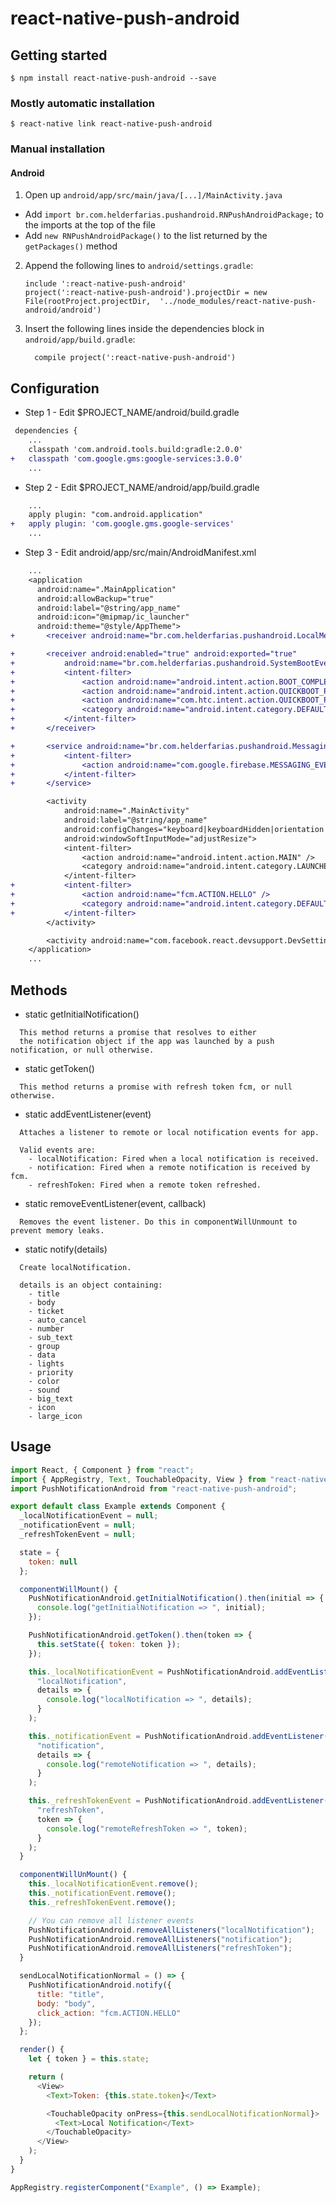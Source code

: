 # react-native-push-android

## Getting started

`$ npm install react-native-push-android --save`

### Mostly automatic installation

`$ react-native link react-native-push-android`

### Manual installation

#### Android

1. Open up `android/app/src/main/java/[...]/MainActivity.java`

- Add `import br.com.helderfarias.pushandroid.RNPushAndroidPackage;` to the imports at the top of the file
- Add `new RNPushAndroidPackage()` to the list returned by the `getPackages()` method

2. Append the following lines to `android/settings.gradle`:
   ```
   include ':react-native-push-android'
   project(':react-native-push-android').projectDir = new File(rootProject.projectDir, 	'../node_modules/react-native-push-android/android')
   ```
3. Insert the following lines inside the dependencies block in `android/app/build.gradle`:
   ```
     compile project(':react-native-push-android')
   ```

## Configuration

- Step 1 - Edit \$PROJECT_NAME/android/build.gradle

```diff
 dependencies {
    ...
    classpath 'com.android.tools.build:gradle:2.0.0'
+   classpath 'com.google.gms:google-services:3.0.0'
    ...
```

- Step 2 - Edit \$PROJECT_NAME/android/app/build.gradle

```diff
    ...
    apply plugin: "com.android.application"
+   apply plugin: 'com.google.gms.google-services'
    ...
```

- Step 3 - Edit android/app/src/main/AndroidManifest.xml

```diff
    ...
    <application
      android:name=".MainApplication"
      android:allowBackup="true"
      android:label="@string/app_name"
      android:icon="@mipmap/ic_launcher"
      android:theme="@style/AppTheme">
+       <receiver android:name="br.com.helderfarias.pushandroid.LocalMessagingReceiver" />

+       <receiver android:enabled="true" android:exported="true"
+           android:name="br.com.helderfarias.pushandroid.SystemBootEventReceiver">
+           <intent-filter>
+               <action android:name="android.intent.action.BOOT_COMPLETED"/>
+               <action android:name="android.intent.action.QUICKBOOT_POWERON"/>
+               <action android:name="com.htc.intent.action.QUICKBOOT_POWERON"/>
+               <category android:name="android.intent.category.DEFAULT" />
+           </intent-filter>
+       </receiver>

+       <service android:name="br.com.helderfarias.pushandroid.MessagingService">
+           <intent-filter>
+               <action android:name="com.google.firebase.MESSAGING_EVENT"/>
+           </intent-filter>
+       </service>

        <activity
            android:name=".MainActivity"
            android:label="@string/app_name"
            android:configChanges="keyboard|keyboardHidden|orientation|screenSize"
            android:windowSoftInputMode="adjustResize">
            <intent-filter>
                <action android:name="android.intent.action.MAIN" />
                <category android:name="android.intent.category.LAUNCHER" />
            </intent-filter>
+           <intent-filter>
+               <action android:name="fcm.ACTION.HELLO" />
+               <category android:name="android.intent.category.DEFAULT" />
+           </intent-filter>
        </activity>

        <activity android:name="com.facebook.react.devsupport.DevSettingsActivity" />
    </application>
    ...
```

## Methods

- static getInitialNotification()

```
  This method returns a promise that resolves to either
  the notification object if the app was launched by a push notification, or null otherwise.
```

- static getToken()

```
  This method returns a promise with refresh token fcm, or null otherwise.
```

- static addEventListener(event)

```
  Attaches a listener to remote or local notification events for app.

  Valid events are:
    - localNotification: Fired when a local notification is received.
    - notification: Fired when a remote notification is received by fcm.
    - refreshToken: Fired when a remote token refreshed.
```

- static removeEventListener(event, callback)

```
  Removes the event listener. Do this in componentWillUnmount to prevent memory leaks.
```

- static notify(details)

```
  Create localNotification.

  details is an object containing:
    - title
    - body
    - ticket
    - auto_cancel
    - number
    - sub_text
    - group
    - data
    - lights
    - priority
    - color
    - sound
    - big_text
    - icon
    - large_icon
```

## Usage

```javascript
import React, { Component } from "react";
import { AppRegistry, Text, TouchableOpacity, View } from "react-native";
import PushNotificationAndroid from "react-native-push-android";

export default class Example extends Component {
  _localNotificationEvent = null;
  _notificationEvent = null;
  _refreshTokenEvent = null;

  state = {
    token: null
  };

  componentWillMount() {
    PushNotificationAndroid.getInitialNotification().then(initial => {
      console.log("getInitialNotification => ", initial);
    });

    PushNotificationAndroid.getToken().then(token => {
      this.setState({ token: token });
    });

    this._localNotificationEvent = PushNotificationAndroid.addEventListener(
      "localNotification",
      details => {
        console.log("localNotification => ", details);
      }
    );

    this._notificationEvent = PushNotificationAndroid.addEventListener(
      "notification",
      details => {
        console.log("remoteNotification => ", details);
      }
    );

    this._refreshTokenEvent = PushNotificationAndroid.addEventListener(
      "refreshToken",
      token => {
        console.log("remoteRefreshToken => ", token);
      }
    );
  }

  componentWillUnMount() {
    this._localNotificationEvent.remove();
    this._notificationEvent.remove();
    this._refreshTokenEvent.remove();

    // You can remove all listener events
    PushNotificationAndroid.removeAllListeners("localNotification");
    PushNotificationAndroid.removeAllListeners("notification");
    PushNotificationAndroid.removeAllListeners("refreshToken");
  }

  sendLocalNotificationNormal = () => {
    PushNotificationAndroid.notify({
      title: "title",
      body: "body",
      click_action: "fcm.ACTION.HELLO"
    });
  };

  render() {
    let { token } = this.state;

    return (
      <View>
        <Text>Token: {this.state.token}</Text>

        <TouchableOpacity onPress={this.sendLocalNotificationNormal}>
          <Text>Local Notification</Text>
        </TouchableOpacity>
      </View>
    );
  }
}

AppRegistry.registerComponent("Example", () => Example);
```
